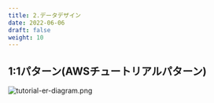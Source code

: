 ```yaml
---
title: 2.データデザイン
date: 2022-06-06
draft: false
weight: 10
---
```


## 1:1パターン(AWSチュートリアルパターン)
![tutorial-er-diagram.png](../img/tutorial-er-diagram.png)

## 